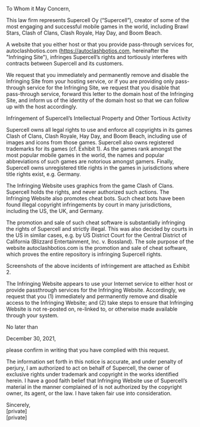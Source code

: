 To Whom it May Concern,

This law firm represents Supercell Oy (“Supercell”), creator of some of the most engaging
and successful mobile games in the world, including Brawl Stars, Clash of Clans, Clash Royale,
Hay Day, and Boom Beach.

A website that you either host or that you provide pass-through services for, autoclashbotios.com (https://autoclashbotios.com, hereinafter the "Infringing Site"), infringes Supercell’s rights and tortiously interferes with contracts between Supercell and its customers.

We request that you immediately and permanently remove and disable the Infringing Site
from your hosting service, or if you are providing only pass-through service for the Infringing
Site, we request that you disable that pass-through service, forward this letter to the domain
host of the Infringing Site, and inform us of the identity of the domain host so that we can
follow up with the host accordingly.

Infringement of Supercell’s Intellectual Property and Other Tortious Activity

Supercell owns all legal rights to use and enforce all copyrights in its games Clash of Clans,
Clash Royale, Hay Day, and Boom Beach, including use of images and icons from those
games. Supercell also owns registered trademarks for its games (cf. Exhibit 1). As the games
rank amongst the most popular mobile games in the world, the names and popular abbreviations of such games are notorious amongst gamers. Finally, Supercell owns unregistered
title rights in the games in jurisdictions where title rights exist, e.g. Germany.

The Infringing Website uses graphics from the game Clash of Clans. Supercell holds the rights,
and never authorized such actions. The Infringing Website also promotes cheat bots. Such
cheat bots have been found illegal copyright infringements by court in many jurisdictions,
including the US, the UK, and Germany.

The promotion and sale of such cheat software is substantially infringing the rights of Supercell and strictly illegal. This was also decided by courts in the US in similar cases, e.g. by US District Court for the Central District of California (Blizzard Entertainment, Inc. v. Bossland).
The sole purpose of the website autoclashbotios.com is the promotion and sale of cheat software, which proves the entire repository is infringing Supercell rights.

Screenshots of the above incidents of infringement are attached as Exhibit 2.

The Infringing Website appears to use your Internet service to either host or provide passthrough services for the Infringing Website. Accordingly, we request that you (1) immediately and permanently remove and disable access to the Infringing Website; and (2) take steps to
ensure that Infringing Website is not re-posted on, re-linked to, or otherwise made available
through your system.

No later than

December 30, 2021,

please confirm in writing that you have complied with this request.

The information set forth in this notice is accurate, and under penalty of perjury, I am authorized to act on behalf of Supercell, the owner of exclusive rights under trademark and copyright in the works identified herein. I have a good faith belief that Infringing Website use of Supercell’s material in the manner complained of is not authorized by the copyright owner, its agent, or the law. I have taken fair use into consideration.

Sincerely,  
[private]  
[private]
